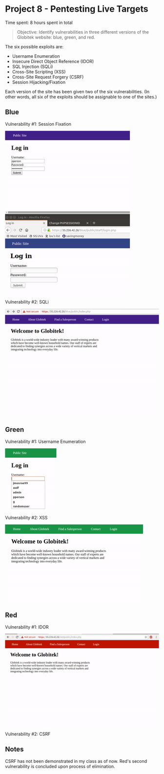 # Project 8 - Pentesting Live Targets

Time spent: 8 hours spent in total

> Objective: Identify vulnerabilities in three different versions of the Globitek website: blue, green, and red.

The six possible exploits are:
* Username Enumeration
* Insecure Direct Object Reference (IDOR)
* SQL Injection (SQLi)
* Cross-Site Scripting (XSS)
* Cross-Site Request Forgery (CSRF)
* Session Hijacking/Fixation

Each version of the site has been given two of the six vulnerabilities. (In other words, all six of the exploits should be assignable to one of the sites.)

## Blue

Vulnerability #1: Session Fixation

![Alt Text](https://github.com/graceyehyunkim/CodePathWk8/blob/master/hijacking_b.gif)

Vulnerability #2: SQLi

![Alt Text](https://github.com/graceyehyunkim/CodePathWk8/blob/master/sqli_b.gif)

## Green

Vulnerability #1: Username Enumeration

![Alt Text](https://github.com/graceyehyunkim/CodePathWk8/blob/master/enumeration_g.gif)

Vulnerability #2: XSS

![Alt Text](https://github.com/graceyehyunkim/CodePathWk8/blob/master/xss_g.gif)

## Red

Vulnerability #1: IDOR

![Alt Text](https://github.com/graceyehyunkim/CodePathWk8/blob/master/idor_r.gif)

Vulnerability #2: CSRF


## Notes

CSRF has not been demonstrated in my class as of now. Red's second vulnerability is concluded upon process of elimination.
